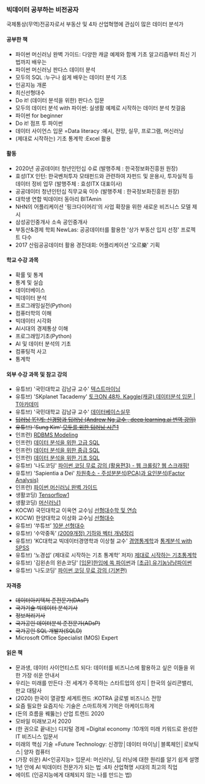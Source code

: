 ### 빅데이터 공부하는 비전공자
국제통상(무역)전공자로서 부동산 및 4차 산업혁명에 관심이 많은 데이터 분석가

#### 공부한 책
- 파이썬 머신러닝 완벽 가이드: 다양한 캐글 예제와 함께 기초 알고리즘부터 최신 기법까지 배우는
- 파이썬 머신러닝 판다스 데이터 분석
- 모두의 SQL :누구나 쉽게 배우는 데이터 분석 기초
- 인공지능 개론
- 최신선형대수
- Do it! (데이터 분석을 위한) 판다스 입문
- 모두의 데이터 분석 with 파이썬: 실생활 예제로 시작하는 데이터 분석 첫걸음
- 파이썬 for beginner
- Do it! 점프 투 파이썬
- 데이터 사이언스 입문 =Data literacy :예시, 전망, 실무, 프로그램, 머신러닝
- (제대로 시작하는) 기초 통계학 :Excel 활용

#### 활동
- 2020년 공공데이터 청년인턴십 수료 (발행주체 : 한국정보화진흥원 원장)
- 효성ITX 인턴: 한국벤처투자 모태펀드와 관련하여 자펀드 및 운용사, 투자실적 등 데이터 정비 업무 (발행주체 : 효성ITX 대표이사)
- 공공데이터 청년인턴십 직무교육 이수 (발행주체 : 한국정보화진흥원 원장)
- 대학생 연합 빅데이터 동아리 BITAmin
- NHN의 어플리케이션 '핑크다이어리'의 사업 확장을 위한 새로운 비즈니스 모델 제시
- 삼성공인중개사 소속 공인중개사
- 부동산&경제 학회 NewLas: 공공데이터를 활용한 '상가 부동산 입지 선정' 프로젝트 다수
- 2017 산림공공데이터 활용 경진대회: 어플리케이션 '오르樂' 기획

#### 학교 수강 과목
- 확률 및 통계
- 통계 및 실습
- 데이터베이스
- 빅데이터 분석
- 프로그래밍실전(Python)
- 컴퓨터학의 이해
- 빅데이터 시각화
- AI시대의 경제통상 이해
- 프로그래밍기초(Python)
- AI 및 데이터 분석의 기초
- 컴퓨팅적 사고
- 통계학

#### 외부 수강 과목 및 참고 강의
- 유튜브) '국민대학교 김남규 교수' [텍스트마이닝](https://www.youtube.com/playlist?list=PLg_wJlcMiuKty9eeQDjn4qq5JkYRVnDMe)
- 유튜브) 
'SKplanet Tacademy' [토크ON 48차. Kaggle(캐글) 데이터분석 입문 | T아카데미](https://www.youtube.com/playlist?list=PL9mhQYIlKEhfBKFj3HYWwk-jQlV8aNwgk)
- 유튜브) '국민대학교 김남규 교수' [데이터베이스실무](https://www.youtube.com/playlist?list=PLg_wJlcMiuKtiEBQLNxQNBQpH5oQm9r1N)
- ~~[딥러닝 1단계: 신경망과 딥러닝 (Andrew Ng 교수 , deep learning.ai 번역 강의)](https://www.edwith.org/deeplearningai1)~~
- ~~유튜브) 'Sung Kim' [모두를 위한 딥러닝 시즌1](https://www.youtube.com/playlist?list=PLlMkM4tgfjnLSOjrEJN31gZATbcj_MpUm)~~
- 인프런) [RDBMS Modeling](https://www.inflearn.com/course/%EA%B4%80%EA%B3%84%ED%98%95%EB%8D%B0%EC%9D%B4%ED%84%B0%EB%B2%A0%EC%9D%B4%EC%8A%A4-RDBMS/dashboard)
- 인프런) [데이터 분석을 위한 고급 SQL](https://www.inflearn.com/course/%EB%8D%B0%EC%9D%B4%ED%84%B0-%EB%B6%84%EC%84%9D-%EA%B3%A0%EA%B8%89-SQL/dashboard)
- 인프런) [데이터 분석을 위한 중급 SQL](https://www.inflearn.com/course/%EB%8D%B0%EC%9D%B4%ED%84%B0-%EB%B6%84%EC%84%9D-%EC%A4%91%EA%B8%89-SQL/dashboard)
- 인프런) [데이터 분석을 위한 기초 SQL](https://www.inflearn.com/course/%EB%B0%B1%EB%AC%B8%EC%9D%B4%EB%B6%88%EC%97%AC%EC%9D%BC%ED%83%80-%EB%8D%B0%EC%9D%B4%ED%84%B0-%EB%B6%84%EC%84%9D-%EA%B8%B0%EC%B4%88-SQL/)
- 유튜브) '나도코딩' [파이썬 코딩 무료 강의 (활용편3) - 웹 크롤링? 웹 스크래핑! ](https://www.youtube.com/watch?v=yQ20jZwDjTE)
- 유튜브) 'Sapientia a Dei' [차원축소 - 주성분분석(PCA)과 요인분석(Factor Analysis)](https://www.youtube.com/playlist?list=PLalb9l0_6WAqC_ytofaE-Q4SPsqgT3EmJ)
- 인프런) [파이썬 머신러닝 완벽 가이드](https://www.inflearn.com/course/%ED%8C%8C%EC%9D%B4%EC%8D%AC-%EB%A8%B8%EC%8B%A0%EB%9F%AC%EB%8B%9D-%EC%99%84%EB%B2%BD%EA%B0%80%EC%9D%B4%EB%93%9C)
- 생활코딩) [Tensorflow1](https://opentutorials.org/course/4570)
- 생활코딩) [머신러닝1](https://opentutorials.org/course/4548)
- KOCW) 국민대학교 이옥연 교수님 [선형대수학 및 연습](http://www.kocw.net/home/search/kemView.do?kemId=694450)
- KOCW) 한양대학교 이상화 교수님 [선형대수](http://www.kocw.net/home/search/kemView.do?kemId=977757)
- 유튜브) ‘쑤튜브’ [10분 선형대수](https://www.youtube.com/playlist?list=PLdEdazAwz5Q_n47tqf0QY94ASCmWqeGX1)
- 유튜브) ‘수악중독’ [(2009개정) 기하와 벡터 개념정리](https://www.youtube.com/playlist?list=PLXJ3W1lEGK8XMoCn8HVySy5DrL6rfDXTx)
- 유튜브) 'KC대학교 빅데이터경영학과 이상철 교수' [경영통계학](https://www.youtube.com/playlist?list=PLEUKy_nwlzwGWuVyegtJ0RbBrNxa80EzZ)과 [통계분석 with SPSS](https://www.youtube.com/playlist?list=PLEUKy_nwlzwH4XXK3hhiG2huy0eOpa-Js)
- 유튜브) ‘노경섭’ (제대로 시작하는 기초 통계학’ 저자) [제대로 시작하는 기초통계학](https://www.youtube.com/playlist?list=PLsri7w6p16vuDN55ZGHVYnitXs2R1Wz6q)
- 유튜브) '김왼손의 왼손코딩' [[입문]한입에 쏙 파이썬](https://www.youtube.com/playlist?list=PLGPF8gvWLYyontH0PECIUFFUdvATXWQEL)과 [[초급] 유기농냠냠파이썬](https://www.youtube.com/playlist?list=PLGPF8gvWLYypeEoFNTfSHdFL5WRLAfmmm)
- 유튜브) ‘나도코딩' [파이썬 코딩 무료 강의 (기본편)](https://www.youtube.com/watch?v=kWiCuklohdY&t=361s)


#### 자격증
- ~~데이터아키텍처 준전문가(DAsP)~~
- ~~국가기술 빅데이터 분석기사~~
- ~~정보처리기사~~
- ~~국가공인 데이터분석 준전문가(ADsP)~~
- ~~국가공인 SQL 개발자(SQLD)~~
- Microsoft Office Specialist (MOS) Expert


#### 읽은 책
- 문과생, 데이터 사이언티스트 되다: 데이터를 비즈니스에 활용하고 싶은 이들을 위한 가장 쉬운 안내서
- 우리는 미래를 만든다 :전 세계가 주목하는 스타트업의 성지 | 한국의 실리콘밸리, 판교 대탐사
- (2020) 한국이 열광할 세계트렌드 :KOTRA 글로벌 비즈니스 전망 
- 요즘 필요한 요즘지식: 기술은 스마트하게 기억은 아케이드하게 
- (돈의 흐름을 꿰뚫는) 산업 트렌드 2020
- 모바일 미래보고서 2020
- (한 권으로 끝내는) 디지털 경제 =Digital economy :10개의 미래 키워드로 완성한 IT 비즈니스 입문서
- 미래의 핵심 기술 =Future Technology: 신경망│데이터 마이닝│블록체인│로보틱스│양자 컴퓨터
- (가장 쉬운) AI<인공지능> 입문서: 머신러닝, 딥 러닝에 대한 원리를 알기 쉽게 설명
- 1년 안에 AI 빅데이터 전문가가 되는 법 :4차 산업혁명 시대의 최고의 직업
- 에이트 (인공지능에게 대체되지 않는 나를 만드는 법)

